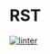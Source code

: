 # RST
[![linter](https://github.com/Alice-Qiao/RST/workflows/linter/badge.svg)](https://github.com/marketplace/actions/super-linter)

